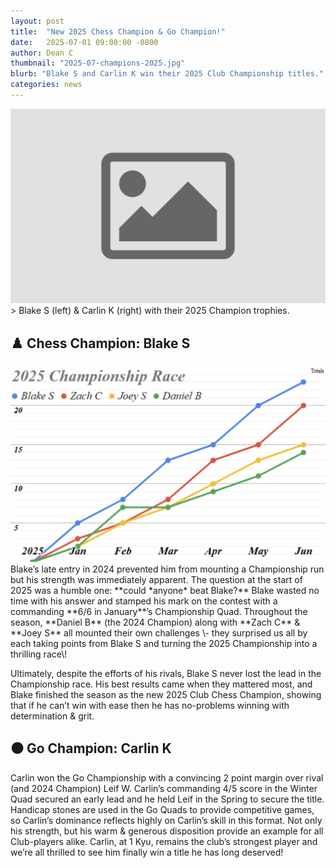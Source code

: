 ```yaml
---
layout: post
title:  "New 2025 Chess Champion & Go Champion!"
date:   2025-07-01 09:00:00 -0800
author: Dean C
thumbnail: "2025-07-champions-2025.jpg"
blurb: "Blake S and Carlin K win their 2025 Club Championship titles."
categories: news 
---
```


<img class="page-banner" src="/assets/images/photos/2025-07-champions-2025.jpg" alt="The club at our Winter venue, Crux">
> Blake S (left) & Carlin K (right) with their 2025 Champion trophies.


## ♟️ Chess Champion: Blake S

<img class="page-context-right" title="Chess Championship race 2025" alt="A graph showing the 2025 Chess Championship race" src="/assets/images/photos/2025-07-championship-race.jpg">
Blake’s late entry in 2024 prevented him from mounting a Championship run but his strength was immediately apparent. The question at the start of 2025 was a humble one: **could *anyone* beat Blake?**
Blake wasted no time with his answer and stamped his mark on the contest with a commanding **6/6 in January**’s Championship Quad. Throughout the season, **Daniel B** (the 2024 Champion) along with **Zach C** & **Joey S** all mounted their own challenges \- they surprised us all by each taking points from Blake S and turning the 2025 Championship into a thrilling race\!

Ultimately, despite the efforts of his rivals, Blake S never lost the lead in the Championship race. His best results came when they mattered most, and Blake finished the season as the new 2025 Club Chess Champion, showing that if he can’t win with ease then he has no-problems winning with determination & grit.

## ⚫ Go Champion: Carlin K

Carlin won the Go Championship with a convincing 2 point margin over rival (and 2024 Champion) Leif W. Carlin’s commanding 4/5 score in the Winter Quad secured an early lead and he held Leif in the Spring to secure the title. Handicap stones are used in the Go Quads to provide competitive games, so Carlin’s dominance reflects highly on Carlin’s skill in this format. Not only his strength, but his warm & generous disposition provide an example for all Club-players alike. Carlin, at 1 Kyu, remains the club’s strongest player and we’re all thrilled to see him finally win a title he has long deserved\!



